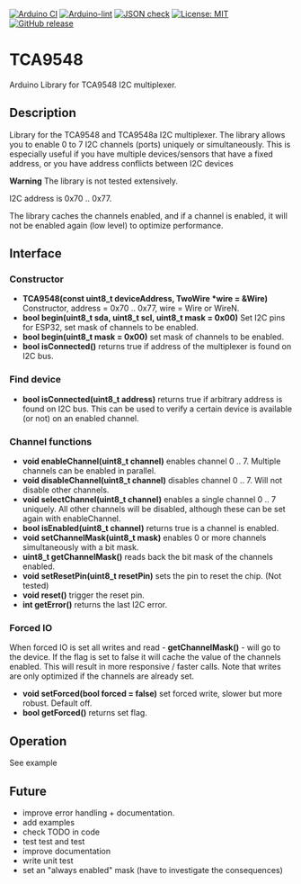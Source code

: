 
[![Arduino CI](https://github.com/RobTillaart/TCA9548/workflows/Arduino%20CI/badge.svg)](https://github.com/marketplace/actions/arduino_ci)
[![Arduino-lint](https://github.com/RobTillaart/TCA9548/actions/workflows/arduino-lint.yml/badge.svg)](https://github.com/RobTillaart/TCA9548/actions/workflows/arduino-lint.yml)
[![JSON check](https://github.com/RobTillaart/TCA9548/actions/workflows/jsoncheck.yml/badge.svg)](https://github.com/RobTillaart/TCA9548/actions/workflows/jsoncheck.yml)
[![License: MIT](https://img.shields.io/badge/license-MIT-green.svg)](https://github.com/RobTillaart/TCA9548/blob/master/LICENSE)
[![GitHub release](https://img.shields.io/github/release/RobTillaart/TCA9548.svg?maxAge=3600)](https://github.com/RobTillaart/TCA9548/releases)


# TCA9548

Arduino Library for TCA9548 I2C multiplexer.


## Description

Library for the TCA9548 and TCA9548a I2C multiplexer.
The library allows you to enable 0 to 7 I2C channels (ports) uniquely or simultaneously.
This is especially useful if you have multiple devices/sensors that have a fixed address,
or you have address conflicts between I2C devices

**Warning**
The library is not tested extensively.

I2C address is 0x70 .. 0x77.

The library caches the channels enabled, and if a channel is enabled,
it will not be enabled again (low level) to optimize performance.


## Interface


### Constructor

- **TCA9548(const uint8_t deviceAddress, TwoWire \*wire = &Wire)** Constructor, address = 0x70 .. 0x77, wire = Wire or WireN.
- **bool begin(uint8_t sda, uint8_t scl, uint8_t mask = 0x00)**  Set I2C pins for ESP32, set mask of channels to be enabled.
- **bool begin(uint8_t mask = 0x00)**  set mask of channels to be enabled.
- **bool isConnected()** returns true if address of the multiplexer is found on I2C bus.


### Find device

- **bool isConnected(uint8_t address)** returns true if arbitrary address is found on I2C bus.
This can be used to verify a certain device is available (or not) on an enabled channel.


### Channel functions

- **void enableChannel(uint8_t channel)** enables channel 0 .. 7. Multiple channels can be enabled in parallel.
- **void disableChannel(uint8_t channel)** disables channel 0 .. 7. Will not disable other channels.
- **void selectChannel(uint8_t channel)** enables a single channel 0 .. 7 uniquely. 
All other channels will be disabled, although these can be set again with enableChannel.
- **bool isEnabled(uint8_t channel)** returns true is a channel is enabled.
- **void setChannelMask(uint8_t mask)** enables 0 or more channels simultaneously with a bit mask.
- **uint8_t getChannelMask()** reads back the bit mask of the channels enabled.
- **void setResetPin(uint8_t resetPin)** sets the pin to reset the chip. (Not tested)
- **void reset()** trigger the reset pin.
- **int getError()** returns the last I2C error.


### Forced IO

When forced IO is set all writes and read - **getChannelMask()** - will go to the device.
If the flag is set to false it will cache the value of the channels enabled.
This will result in more responsive / faster calls. 
Note that writes are only optimized if the channels are already set.

- **void setForced(bool forced = false)** set forced write, slower but more robust. Default off.
- **bool getForced()** returns set flag.


## Operation

See example


## Future

- improve error handling + documentation.
- add examples
- check TODO in code
- test test and test
- improve documentation
- write unit test
- set an "always enabled" mask  (have to investigate the consequences)



